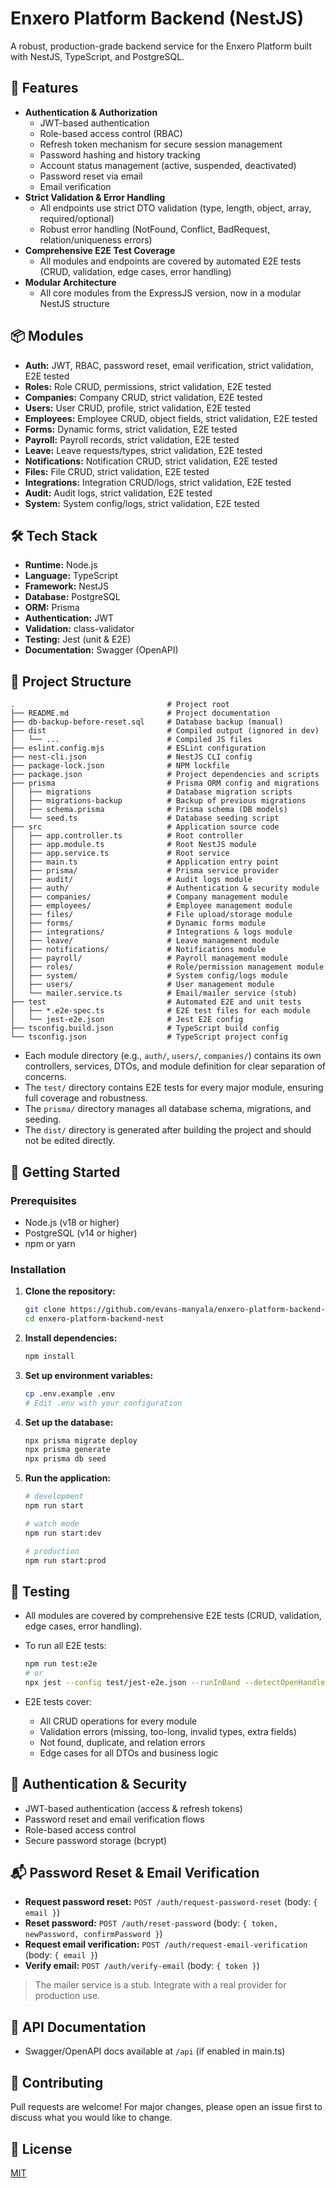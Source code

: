 # Enxero Platform Backend (NestJS)

A robust, production-grade backend service for the Enxero Platform built with NestJS, TypeScript, and PostgreSQL.

## 🚀 Features

- **Authentication & Authorization**
  - JWT-based authentication
  - Role-based access control (RBAC)
  - Refresh token mechanism for secure session management
  - Password hashing and history tracking
  - Account status management (active, suspended, deactivated)
  - Password reset via email
  - Email verification
- **Strict Validation & Error Handling**
  - All endpoints use strict DTO validation (type, length, object, array, required/optional)
  - Robust error handling (NotFound, Conflict, BadRequest, relation/uniqueness errors)
- **Comprehensive E2E Test Coverage**
  - All modules and endpoints are covered by automated E2E tests (CRUD, validation, edge cases, error handling)
- **Modular Architecture**
  - All core modules from the ExpressJS version, now in a modular NestJS structure

## 📦 Modules

- **Auth:** JWT, RBAC, password reset, email verification, strict validation, E2E tested
- **Roles:** Role CRUD, permissions, strict validation, E2E tested
- **Companies:** Company CRUD, strict validation, E2E tested
- **Users:** User CRUD, profile, strict validation, E2E tested
- **Employees:** Employee CRUD, object fields, strict validation, E2E tested
- **Forms:** Dynamic forms, strict validation, E2E tested
- **Payroll:** Payroll records, strict validation, E2E tested
- **Leave:** Leave requests/types, strict validation, E2E tested
- **Notifications:** Notification CRUD, strict validation, E2E tested
- **Files:** File CRUD, strict validation, E2E tested
- **Integrations:** Integration CRUD/logs, strict validation, E2E tested
- **Audit:** Audit logs, strict validation, E2E tested
- **System:** System config/logs, strict validation, E2E tested

## 🛠 Tech Stack

- **Runtime:** Node.js
- **Language:** TypeScript
- **Framework:** NestJS
- **Database:** PostgreSQL
- **ORM:** Prisma
- **Authentication:** JWT
- **Validation:** class-validator
- **Testing:** Jest (unit & E2E)
- **Documentation:** Swagger (OpenAPI)

## 📁 Project Structure

```
.                                  # Project root
├── README.md                      # Project documentation
├── db-backup-before-reset.sql     # Database backup (manual)
├── dist                           # Compiled output (ignored in dev)
│   └── ...                        # Compiled JS files
├── eslint.config.mjs              # ESLint configuration
├── nest-cli.json                  # NestJS CLI config
├── package-lock.json              # NPM lockfile
├── package.json                   # Project dependencies and scripts
├── prisma                         # Prisma ORM config and migrations
│   ├── migrations                 # Database migration scripts
│   ├── migrations-backup          # Backup of previous migrations
│   ├── schema.prisma              # Prisma schema (DB models)
│   └── seed.ts                    # Database seeding script
├── src                            # Application source code
│   ├── app.controller.ts          # Root controller
│   ├── app.module.ts              # Root NestJS module
│   ├── app.service.ts             # Root service
│   ├── main.ts                    # Application entry point
│   ├── prisma/                    # Prisma service provider
│   ├── audit/                     # Audit logs module
│   ├── auth/                      # Authentication & security module
│   ├── companies/                 # Company management module
│   ├── employees/                 # Employee management module
│   ├── files/                     # File upload/storage module
│   ├── forms/                     # Dynamic forms module
│   ├── integrations/              # Integrations & logs module
│   ├── leave/                     # Leave management module
│   ├── notifications/             # Notifications module
│   ├── payroll/                   # Payroll management module
│   ├── roles/                     # Role/permission management module
│   ├── system/                    # System config/logs module
│   ├── users/                     # User management module
│   └── mailer.service.ts          # Email/mailer service (stub)
├── test                           # Automated E2E and unit tests
│   ├── *.e2e-spec.ts              # E2E test files for each module
│   └── jest-e2e.json              # Jest E2E config
├── tsconfig.build.json            # TypeScript build config
└── tsconfig.json                  # TypeScript project config
```

- Each module directory (e.g., `auth/`, `users/`, `companies/`) contains its own controllers, services, DTOs, and module definition for clear separation of concerns.
- The `test/` directory contains E2E tests for every major module, ensuring full coverage and robustness.
- The `prisma/` directory manages all database schema, migrations, and seeding.
- The `dist/` directory is generated after building the project and should not be edited directly.

## 🚀 Getting Started

### Prerequisites

- Node.js (v18 or higher)
- PostgreSQL (v14 or higher)
- npm or yarn

### Installation

1. **Clone the repository:**

   ```bash
   git clone https://github.com/evans-manyala/enxero-platform-backend-nest.git
   cd enxero-platform-backend-nest
   ```

2. **Install dependencies:**

   ```bash
   npm install
   ```

3. **Set up environment variables:**

   ```bash
   cp .env.example .env
   # Edit .env with your configuration
   ```

4. **Set up the database:**

   ```bash
   npx prisma migrate deploy
   npx prisma generate
   npx prisma db seed
   ```

5. **Run the application:**

   ```bash
   # development
   npm run start

   # watch mode
   npm run start:dev

   # production
   npm run start:prod
   ```

## 🧪 Testing

- All modules are covered by comprehensive E2E tests (CRUD, validation, edge cases, error handling).
- To run all E2E tests:

  ```bash
  npm run test:e2e
  # or
  npx jest --config test/jest-e2e.json --runInBand --detectOpenHandles
  ```

- E2E tests cover:
  - All CRUD operations for every module
  - Validation errors (missing, too-long, invalid types, extra fields)
  - Not found, duplicate, and relation errors
  - Edge cases for all DTOs and business logic

## 🔑 Authentication & Security

- JWT-based authentication (access & refresh tokens)
- Password reset and email verification flows
- Role-based access control
- Secure password storage (bcrypt)

## 📬 Password Reset & Email Verification

- **Request password reset:** `POST /auth/request-password-reset` (body: `{ email }`)
- **Reset password:** `POST /auth/reset-password` (body: `{ token, newPassword, confirmPassword }`)
- **Request email verification:** `POST /auth/request-email-verification` (body: `{ email }`)
- **Verify email:** `POST /auth/verify-email` (body: `{ token }`)

> The mailer service is a stub. Integrate with a real provider for production use.

## 📖 API Documentation

- Swagger/OpenAPI docs available at `/api` (if enabled in main.ts)

## 🤝 Contributing

Pull requests are welcome! For major changes, please open an issue first to discuss what you would like to change.

## 📝 License

[MIT](LICENSE)
